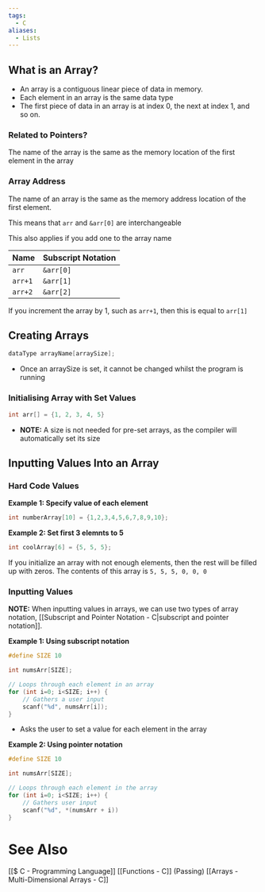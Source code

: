 ```yaml
---
tags:
  - C
aliases:
  - Lists
---
```

## What is an Array?
- An array is a contiguous linear piece of data in memory. 
- Each element in an array is the same data type
- The first piece of data in an array is at index 0, the next at index 1, and so on.

### Related to Pointers?
The name of the array is the same as the memory location of the first element in the array

### Array Address
The name of an array is the same as the memory address location of the first element.

This means that `arr` and `&arr[0]` are interchangeable

This also applies if you add one to the array name

| Name    | Subscript Notation |
| ------- | ------------------ |
| `arr`   | `&arr[0]`          |
| `arr+1` | `&arr[1]`          |
| `arr+2` | `&arr[2]`          |

If you increment the array by 1, such as `arr+1`, then this is equal to `arr[1]`

## Creating Arrays
```c showlinenumbers
dataType arrayName[arraySize];
```
- Once an arraySize is set, it cannot be changed whilst the program is running
### Initialising Array with Set Values
```c showlinenumbers
int arr[] = {1, 2, 3, 4, 5}
```
- **NOTE:** A size is not needed for pre-set arrays, as the compiler will automatically set its size


## Inputting Values Into an Array
### Hard Code Values
**Example 1: Specify value of each element**
```c showlinenumbers
int numberArray[10] = {1,2,3,4,5,6,7,8,9,10};
```

**Example 2: Set first 3 elemnts to 5**
```c showlinenumbers
int coolArray[6] = {5, 5, 5}; 
```
If you initialize an array with not enough elements, then the rest will be filled up with zeros. The contents of this array is `5, 5, 5, 0, 0, 0`

### Inputting Values
**NOTE:** When inputting values in arrays, we can use two types of array notation, [[Subscript and Pointer Notation - C|subscript and pointer notation]]. 

**Example 1: Using subscript notation**
```c showlinenumbers {8}
#define SIZE 10

int numsArr[SIZE];

// Loops through each element in an array
for (int i=0; i<SIZE; i++) {
	// Gathers a user input
	scanf("%d", numsArr[i]);
}
```
- Asks the user to set a value for each element in the array

**Example 2: Using pointer notation**
```c showlinenumbers {8} 
#define SIZE 10

int numsArr[SIZE];

// Loops through each element in the array
for (int i=0; i<SIZE; i++) {
	// Gathers user input
	scanf("%d", *(numsArr + i))
}
```

# See Also
[[$ C - Programming Language]]
[[Functions - C]] (Passing)
[[Arrays - Multi-Dimensional Arrays - C]]
